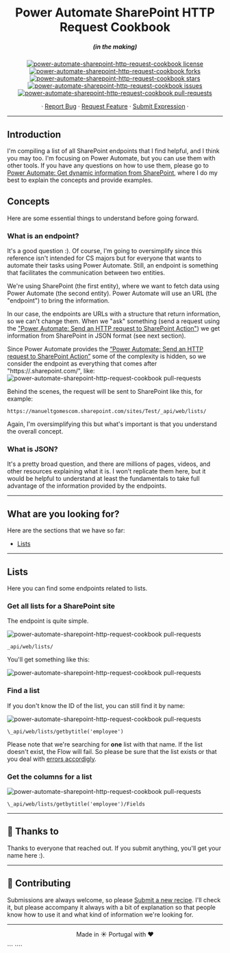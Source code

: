 <h1 align="center">
  Power Automate SharePoint HTTP Request Cookbook
</h1>
<h5 align="center">(in the making)</h5>

<p align="center">
<a href="https://github.com/ManuelTGomes/power-automate-sharepoint-http-request-cookbook/blob/main/LICENSE" target="blank">
<img src="https://img.shields.io/github/license/ManuelTGomes/power-automate-sharepoint-http-request-cookbook?style=flat-square" alt="power-automate-sharepoint-http-request-cookbook license" />
</a>
<a href="https://github.com/ManuelTGomes/power-automate-sharepoint-http-request-cookbook/fork" target="blank">
<img src="https://img.shields.io/github/forks/ManuelTGomes/power-automate-sharepoint-http-request-cookbook?style=flat-square" alt="power-automate-sharepoint-http-request-cookbook forks"/>
</a>
<a href="https://github.com/ManuelTGomes/power-automate-sharepoint-http-request-cookbook/stargazers" target="blank">
<img src="https://img.shields.io/github/stars/ManuelTGomes/power-automate-sharepoint-http-request-cookbook?style=flat-square" alt="power-automate-sharepoint-http-request-cookbook stars"/>
</a>
<a href="https://github.com/ManuelTGomes/power-automate-sharepoint-http-request-cookbook/issues" target="blank">
<img src="https://img.shields.io/github/issues/ManuelTGomes/power-automate-sharepoint-http-request-cookbook?style=flat-square" alt="power-automate-sharepoint-http-request-cookbook issues"/>
</a>
<a href="https://github.com/ManuelTGomes/power-automate-sharepoint-http-request-cookbook/pulls" target="blank">
<img src="https://img.shields.io/github/issues-pr/ManuelTGomes/power-automate-sharepoint-http-request-cookbook?style=flat-square" alt="power-automate-sharepoint-http-request-cookbook pull-requests"/>
</a>
</p>

<p align="center">
    ·
    <a href="https://github.com/ManuelTGomes/power-automate-sharepoint-http-request-cookbook/issues/new/choose">Report Bug</a>
    ·
    <a href="https://github.com/ManuelTGomes/power-automate-sharepoint-http-request-cookbook/issues/new/choose">Request Feature</a>
    ·
    <a href="https://github.com/ManuelTGomes/power-automate-sharepoint-http-request-cookbook/issues/new/choose">Submit Expression</a>
    ·
</p>

---

## Introduction

I'm compiling a list of all SharePoint endpoints that I find helpful, and I think you may too. I'm focusing on Power Automate, but you can use them with other tools.
If you have any questions on how to use them, please go to [Power Automate: Get dynamic information from SharePoint](https://tgom.es/ymar6), where I do my best to explain the concepts and provide examples.

## Concepts

Here are some essential things to understand before going forward.

### What is an endpoint?

It's a good question :). Of course, I'm going to oversimplify since this reference isn't intended for CS majors but for everyone that wants to automate their tasks using Power Automate. Still, an endpoint is something that facilitates the communication between two entities.

We're using SharePoint (the first entity), where we want to fetch data using Power Automate (the second entity). Power Automate will use an URL (the "endpoint") to bring the information.

In our case, the endpoints are URLs with a structure that return information, so we can't change them. When we "ask" something (send a request using the ["Power Automate: Send an HTTP request to SharePoint Action"](https://manueltgomes.com/reference/power-automate-action-reference/send-an-http-request-to-sharepoint-action/)) we get information from SharePoint in JSON format (see next section).

Since Power Automate provides the [“Power Automate: Send an HTTP request to SharePoint Action”](https://manueltgomes.com/reference/power-automate-action-reference/send-an-http-request-to-sharepoint-action/) some of the complexity is hidden, so we consider the endpoint as everything that comes after "https://<your site>.sharepoint.com/", like:
<img src="./Assets/small-Screenshot_2021-12-27_at_09_23_54.png" alt="power-automate-sharepoint-http-request-cookbook pull-requests"/>

Behind the scenes, the request will be sent to SharePoint like this, for example:

```
https://manueltgomescom.sharepoint.com/sites/Test/_api/web/lists/
```

Again, I'm oversimplifying this but what's important is that you understand the overall concept.

### What is JSON?

It's a pretty broad question, and there are millions of pages, videos, and other resources explaining what it is. I won't replicate them here, but it would be helpful to understand at least the fundamentals to take full advantage of the information provided by the endpoints.

---

## What are you looking for?

Here are the sections that we have so far:

- [Lists](##lists)

---

## Lists

Here you can find some endpoints related to lists.

### Get all lists for a SharePoint site

The endpoint is quite simple.

<img src="./Assets/small-Screenshot_2021-12-27_at_09_23_54.png" alt="power-automate-sharepoint-http-request-cookbook pull-requests"/>

```
_api/web/lists/
```

You'll get something like this:

<img src="./Assets/small-Screenshot_2021-12-27_at_09_33_13.png" alt="power-automate-sharepoint-http-request-cookbook pull-requests"/>

### Find a list

If you don't know the ID of the list, you can still find it by name:

<img src="./Assets/small-Screenshot_2021-12-27_at_09_45_30.png" alt="power-automate-sharepoint-http-request-cookbook pull-requests"/>

```
\_api/web/lists/getbytitle('employee')

```

Please note that we're searching for **one** list with that name. If the list doesn't exist, the Flow will fail. So please be sure that the list exists or that you deal with [errors accordigly](https://manueltgomes.com/microsoft/powerautomate/plan-for-errors-and-timeouts/).

### Get the columns for a list

<img src="./Assets/small-Screenshot_2021-12-27_at_09_33_13.png" alt="power-automate-sharepoint-http-request-cookbook pull-requests"/>

```
\_api/web/lists/getbytitle('employee')/Fields
```

---

## 🙏 Thanks to

Thanks to everyone that reached out. If you submit anything, you'll get your name here :).

---

## 💪 Contributing

Submissions are always welcome, so please <a href="https://github.com/ManuelTGomes/power-automate-sharepoint-http-request-cookbook/issues/new/choose">Submit a new recipe</a>. I'll check it, but please accompany it always with a bit of explanation so that people know how to use it and what kind of information we're looking for.

<hr>
<p align="center">
Made in ☀️ Portugal with ❤️
</p>
```
````
